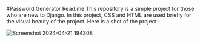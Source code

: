 #Password Generator Read.me
This repository is a simple project for those who are new to Django. In this project, CSS and HTML are used briefly for the visual beauty of the project.
Here is a shot of the project :

![Screenshot 2024-04-21 194308](https://github.com/mehrnaz-jiryaie/Password-Generator/assets/160396302/4f04c382-437d-469a-98fb-c10d3b8426b3)


